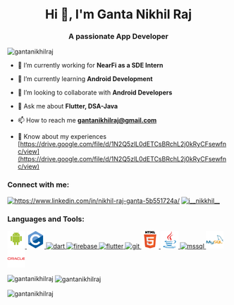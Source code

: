 <h1 align="center">Hi 👋, I'm Ganta Nikhil Raj</h1>
<h3 align="center">A passionate App Developer</h3>

<p align="left"> <img src="https://komarev.com/ghpvc/?username=gantanikhilraj&label=Profile%20views&color=0e75b6&style=flat" alt="gantanikhilraj" /> </p>

- 🔭 I’m currently working for **NearFi as a SDE Intern**

- 🌱 I’m currently learning **Android Development**

- 👯 I’m looking to collaborate with **Android Developers**

- 💬 Ask me about **Flutter, DSA-Java**

- 📫 How to reach me **gantanikhilraj@gmail.com**

- 📄 Know about my experiences [https://drive.google.com/file/d/1N2Q5zlL0dETCsBRchL2j0kRyCFsewfnc/view](https://drive.google.com/file/d/1N2Q5zlL0dETCsBRchL2j0kRyCFsewfnc/view)

<h3 align="left">Connect with me:</h3>
<p align="left">
<a href="https://linkedin.com/in/https://www.linkedin.com/in/nikhil-raj-ganta-5b551724a/" target="blank"><img align="center" src="https://raw.githubusercontent.com/rahuldkjain/github-profile-readme-generator/master/src/images/icons/Social/linked-in-alt.svg" alt="https://www.linkedin.com/in/nikhil-raj-ganta-5b551724a/" height="30" width="40" /></a>
<a href="https://instagram.com/i__nikkhil__" target="blank"><img align="center" src="https://raw.githubusercontent.com/rahuldkjain/github-profile-readme-generator/master/src/images/icons/Social/instagram.svg" alt="i__nikkhil__" height="30" width="40" /></a>
</p>

<h3 align="left">Languages and Tools:</h3>
<p align="left"> <a href="https://developer.android.com" target="_blank" rel="noreferrer"> <img src="https://raw.githubusercontent.com/devicons/devicon/master/icons/android/android-original-wordmark.svg" alt="android" width="40" height="40"/> </a> <a href="https://www.cprogramming.com/" target="_blank" rel="noreferrer"> <img src="https://raw.githubusercontent.com/devicons/devicon/master/icons/c/c-original.svg" alt="c" width="40" height="40"/> </a> <a href="https://dart.dev" target="_blank" rel="noreferrer"> <img src="https://www.vectorlogo.zone/logos/dartlang/dartlang-icon.svg" alt="dart" width="40" height="40"/> </a> <a href="https://firebase.google.com/" target="_blank" rel="noreferrer"> <img src="https://www.vectorlogo.zone/logos/firebase/firebase-icon.svg" alt="firebase" width="40" height="40"/> </a> <a href="https://flutter.dev" target="_blank" rel="noreferrer"> <img src="https://www.vectorlogo.zone/logos/flutterio/flutterio-icon.svg" alt="flutter" width="40" height="40"/> </a> <a href="https://git-scm.com/" target="_blank" rel="noreferrer"> <img src="https://www.vectorlogo.zone/logos/git-scm/git-scm-icon.svg" alt="git" width="40" height="40"/> </a> <a href="https://www.w3.org/html/" target="_blank" rel="noreferrer"> <img src="https://raw.githubusercontent.com/devicons/devicon/master/icons/html5/html5-original-wordmark.svg" alt="html5" width="40" height="40"/> </a> <a href="https://www.java.com" target="_blank" rel="noreferrer"> <img src="https://raw.githubusercontent.com/devicons/devicon/master/icons/java/java-original.svg" alt="java" width="40" height="40"/> </a> <a href="https://www.microsoft.com/en-us/sql-server" target="_blank" rel="noreferrer"> <img src="https://www.svgrepo.com/show/303229/microsoft-sql-server-logo.svg" alt="mssql" width="40" height="40"/> </a> <a href="https://www.mysql.com/" target="_blank" rel="noreferrer"> <img src="https://raw.githubusercontent.com/devicons/devicon/master/icons/mysql/mysql-original-wordmark.svg" alt="mysql" width="40" height="40"/> </a> <a href="https://www.oracle.com/" target="_blank" rel="noreferrer"> <img src="https://raw.githubusercontent.com/devicons/devicon/master/icons/oracle/oracle-original.svg" alt="oracle" width="40" height="40"/> </a> </p>

<p><img align="left" src="https://github-readme-stats.vercel.app/api/top-langs?username=gantanikhilraj&show_icons=true&locale=en&layout=compact" alt="gantanikhilraj" /></p>

<p>&nbsp;<img align="center" src="https://github-readme-stats.vercel.app/api?username=gantanikhilraj&show_icons=true&locale=en" alt="gantanikhilraj" /></p>

<p><img align="center" src="https://github-readme-streak-stats.herokuapp.com/?user=gantanikhilraj&" alt="gantanikhilraj" /></p>
